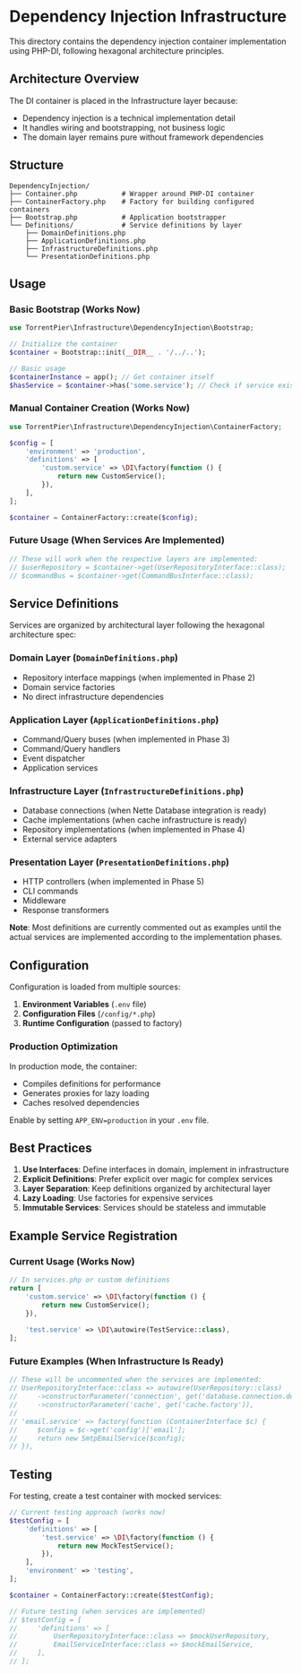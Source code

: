 # Dependency Injection Infrastructure

This directory contains the dependency injection container implementation using PHP-DI, following hexagonal architecture principles.

## Architecture Overview

The DI container is placed in the Infrastructure layer because:
- Dependency injection is a technical implementation detail
- It handles wiring and bootstrapping, not business logic
- The domain layer remains pure without framework dependencies

## Structure

```
DependencyInjection/
├── Container.php           # Wrapper around PHP-DI container
├── ContainerFactory.php    # Factory for building configured containers
├── Bootstrap.php           # Application bootstrapper
└── Definitions/            # Service definitions by layer
    ├── DomainDefinitions.php
    ├── ApplicationDefinitions.php
    ├── InfrastructureDefinitions.php
    └── PresentationDefinitions.php
```

## Usage

### Basic Bootstrap (Works Now)

```php
use TorrentPier\Infrastructure\DependencyInjection\Bootstrap;

// Initialize the container
$container = Bootstrap::init(__DIR__ . '/../..');

// Basic usage
$containerInstance = app(); // Get container itself
$hasService = $container->has('some.service'); // Check if service exists
```

### Manual Container Creation (Works Now)

```php
use TorrentPier\Infrastructure\DependencyInjection\ContainerFactory;

$config = [
    'environment' => 'production',
    'definitions' => [
        'custom.service' => \DI\factory(function () {
            return new CustomService();
        }),
    ],
];

$container = ContainerFactory::create($config);
```

### Future Usage (When Services Are Implemented)

```php
// These will work when the respective layers are implemented:
// $userRepository = $container->get(UserRepositoryInterface::class);
// $commandBus = $container->get(CommandBusInterface::class);
```

## Service Definitions

Services are organized by architectural layer following the hexagonal architecture spec:

### Domain Layer (`DomainDefinitions.php`)
- Repository interface mappings (when implemented in Phase 2)
- Domain service factories
- No direct infrastructure dependencies

### Application Layer (`ApplicationDefinitions.php`)
- Command/Query buses (when implemented in Phase 3)
- Command/Query handlers
- Event dispatcher
- Application services

### Infrastructure Layer (`InfrastructureDefinitions.php`)
- Database connections (when Nette Database integration is ready)
- Cache implementations (when cache infrastructure is ready)
- Repository implementations (when implemented in Phase 4)
- External service adapters

### Presentation Layer (`PresentationDefinitions.php`)
- HTTP controllers (when implemented in Phase 5)
- CLI commands
- Middleware
- Response transformers

**Note**: Most definitions are currently commented out as examples until the actual services are implemented according to the implementation phases.

## Configuration

Configuration is loaded from multiple sources:

1. **Environment Variables** (`.env` file)
2. **Configuration Files** (`/config/*.php`)
3. **Runtime Configuration** (passed to factory)

### Production Optimization

In production mode, the container:
- Compiles definitions for performance
- Generates proxies for lazy loading
- Caches resolved dependencies

Enable by setting `APP_ENV=production` in your `.env` file.

## Best Practices

1. **Use Interfaces**: Define interfaces in domain, implement in infrastructure
2. **Explicit Definitions**: Prefer explicit over magic for complex services
3. **Layer Separation**: Keep definitions organized by architectural layer
4. **Lazy Loading**: Use factories for expensive services
5. **Immutable Services**: Services should be stateless and immutable

## Example Service Registration

### Current Usage (Works Now)
```php
// In services.php or custom definitions
return [
    'custom.service' => \DI\factory(function () {
        return new CustomService();
    }),
    
    'test.service' => \DI\autowire(TestService::class),
];
```

### Future Examples (When Infrastructure Is Ready)
```php
// These will be uncommented when the services are implemented:
// UserRepositoryInterface::class => autowire(UserRepository::class)
//     ->constructorParameter('connection', get('database.connection.default'))
//     ->constructorParameter('cache', get('cache.factory')),
// 
// 'email.service' => factory(function (ContainerInterface $c) {
//     $config = $c->get('config')['email'];
//     return new SmtpEmailService($config);
// }),
```

## Testing

For testing, create a test container with mocked services:

```php
// Current testing approach (works now)
$testConfig = [
    'definitions' => [
        'test.service' => \DI\factory(function () {
            return new MockTestService();
        }),
    ],
    'environment' => 'testing',
];

$container = ContainerFactory::create($testConfig);

// Future testing (when services are implemented)
// $testConfig = [
//     'definitions' => [
//         UserRepositoryInterface::class => $mockUserRepository,
//         EmailServiceInterface::class => $mockEmailService,
//     ],
// ];
```
